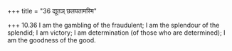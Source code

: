 +++
title = "36 द्यूतञ् छलयतामस्मि"

+++
10.36 I am the gambling of the fraudulent; I am the splendour of the
splendid; I am victory; I am determination (of those who are
determined); I am the goodness of the good.
